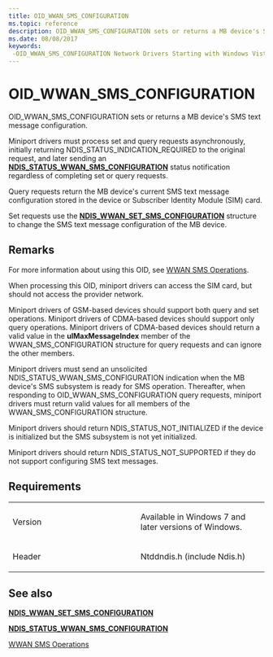 ```yaml
---
title: OID_WWAN_SMS_CONFIGURATION
ms.topic: reference
description: OID_WWAN_SMS_CONFIGURATION sets or returns a MB device's SMS text message configuration.
ms.date: 08/08/2017
keywords: 
 -OID_WWAN_SMS_CONFIGURATION Network Drivers Starting with Windows Vista
---
```


# OID\_WWAN\_SMS\_CONFIGURATION


OID\_WWAN\_SMS\_CONFIGURATION sets or returns a MB device's SMS text message configuration.

Miniport drivers must process set and query requests asynchronously, initially returning NDIS\_STATUS\_INDICATION\_REQUIRED to the original request, and later sending an [**NDIS\_STATUS\_WWAN\_SMS\_CONFIGURATION**](ndis-status-wwan-sms-configuration.md) status notification regardless of completing set or query requests.

Query requests return the MB device's current SMS text message configuration stored in the device or Subscriber Identity Module (SIM) card.

Set requests use the [**NDIS\_WWAN\_SET\_SMS\_CONFIGURATION**](/windows-hardware/drivers/ddi/ndiswwan/ns-ndiswwan-_ndis_wwan_set_sms_configuration) structure to change the SMS text message configuration of the MB device.

## Remarks

For more information about using this OID, see [WWAN SMS Operations](./mb-sms-operations.md).

When processing this OID, miniport drivers can access the SIM card, but should not access the provider network.

Miniport drivers of GSM-based devices should support both query and set operations. Miniport drivers of CDMA-based devices should support only query operations. Miniport drivers of CDMA-based devices should return a valid value in the **ulMaxMessageIndex** member of the WWAN\_SMS\_CONFIGURATION structure for query requests and can ignore the other members.

Miniport drivers must send an unsolicited NDIS\_STATUS\_WWAN\_SMS\_CONFIGURATION indication when the MB device's SMS subsystem is ready for SMS operation. Thereafter, when responding to OID\_WWAN\_SMS\_CONFIGURATION query requests, miniport drivers must return valid values for all members of the WWAN\_SMS\_CONFIGURATION structure.

Miniport drivers should return NDIS\_STATUS\_NOT\_INITIALIZED if the device is initialized but the SMS subsystem is not yet initialized.

Miniport drivers should return NDIS\_STATUS\_NOT\_SUPPORTED if they do not support configuring SMS text messages.

## Requirements

<table>
<colgroup>
<col width="50%" />
<col width="50%" />
</colgroup>
<tbody>
<tr class="odd">
<td><p>Version</p></td>
<td><p>Available in Windows 7 and later versions of Windows.</p></td>
</tr>
<tr class="even">
<td><p>Header</p></td>
<td>Ntddndis.h (include Ndis.h)</td>
</tr>
</tbody>
</table>

## See also


[**NDIS\_WWAN\_SET\_SMS\_CONFIGURATION**](/windows-hardware/drivers/ddi/ndiswwan/ns-ndiswwan-_ndis_wwan_set_sms_configuration)

[**NDIS\_STATUS\_WWAN\_SMS\_CONFIGURATION**](ndis-status-wwan-sms-configuration.md)

[WWAN SMS Operations](./mb-sms-operations.md)

 

